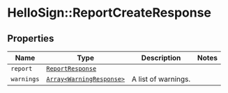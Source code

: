 # HelloSign::ReportCreateResponse



## Properties

| Name | Type | Description | Notes |
| ---- | ---- | ----------- | ----- |
| `report` | [```ReportResponse```](ReportResponse.md) |    |  |
| `warnings` | [```Array<WarningResponse>```](WarningResponse.md) |  A list of warnings.  |  |

